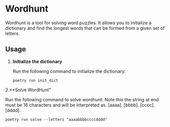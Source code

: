 # Wordhunt

Wordhunt is a tool for solving word puzzles. It allows you to initialize a dictionary and find the longest words that can be formed from a given set of letters.

## Usage

1. **Initialize the dictionary**

   Run the following command to initialize the dictionary:

   ```shell
   poetry run init_dict

2.**Solve WordHunt"

  Run the following command to solve wordhunt:
  Note this the string at end must be 16 characters and will
  be interpreted as. 
  [aaaa]. 
  [bbbb]. 
  [cccc]. 
  [dddd]. 
  
  
  ```shell
  poetry run solve --letters "aaaabbbbccccdddd"
  
  
